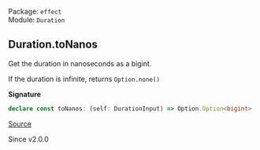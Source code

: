Package: `effect`<br />
Module: `Duration`<br />

## Duration.toNanos

Get the duration in nanoseconds as a bigint.

If the duration is infinite, returns `Option.none()`

**Signature**

```ts
declare const toNanos: (self: DurationInput) => Option.Option<bigint>
```

[Source](https://github.com/Effect-TS/effect/tree/main/packages/effect/src/Duration.ts#L362)

Since v2.0.0